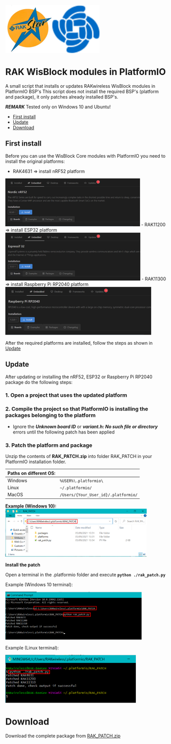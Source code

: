 <img src="assets/rakstar.jpg" alt="RAKstar" height="150"><img src="assets/RAK-Whirls.png" alt="RAKwireless" height="150">
# RAK WisBlock modules in PlatformIO

A small script that installs or updates RAKwireless WisBlock modules in PlatformIO BSP's
This script does not install the required BSP's (platform and package), it only patches already installed BSP's.

_**REMARK**_
Tested only on Windows 10 and Ubuntu!

- [First install](#first-install)
- [Update](#update)
- [Download](#download)

## First install
Before you can use the WisBlock Core modules with PlatformIO you need to install the original platforms:
- RAK4631 => install nRF52 platform    
<img src="assets/Platform-nRF52.png" alt="nRF52 platform" height="150">
- RAK11200 => install ESP32 platform
<img src="assets/Platform-ESP32.png" alt="nRF52 platform" height="150">
- RAK11300 => install Raspberry Pi RP2040 platform
<img src="assets/Platform-RP2040.png" alt="nRF52 platform" height="150">

After the required platforms are installed, follow the steps as shown in [Update](#update)

## Update
After updating or installing the nRF52, ESP32 or Raspberry Pi RP2040 package do the following steps:

### 1. Open a project that uses the updated platform

### 2. Compile the project so that PlatformIO is installing the packages belonging to the platform
   - Ignore the _**Unknown board ID**_ or _**variant.h: No such file or directory**_ errors until the following patch has been applied

### 3. Patch the platform and package   

Unzip the contents of **RAK_PATCH.zip** into folder RAK_PATCH in your PlatformIO installation folder.    
   
| Paths on different OS: |    |    
| --- | --- |    
| Windows | `%USER%\.platformio\` | 
| Linux | `~/.platformio/` | 
| MacOS | `/Users/{Your_User_id}/.platformio/` | 
   
**Example (Windows 10):**    
<img src="assets/folder-view.png" alt="PlatformIO" height="150">

**Install the patch**    

Open a terminal in the .platformio folder and execute **`python ./rak_patch.py`**

Example (Windows 10 terminal):    

<img src="assets/patch_windows.png" alt="Windows 10" height="150">

Example (Linux terminal):    

<img src="assets/patch_linux.png" alt="Linux" height="150">

# Download

Download the complete package from [RAK_PATCH.zip](https://raw.githubusercontent.com/RAKWireless/WisBlock/master/PlatformIO/RAK_PATCH.zip)
